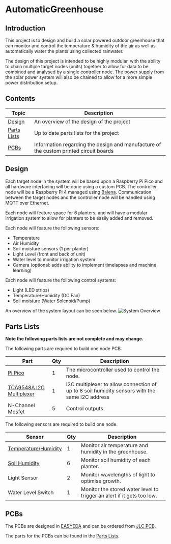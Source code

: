 # AutomaticGreenhouse

## Introduction
This project is to design and build a solar powered outdoor greenhouse that can monitor and control the temperature & humidity of the air as well as automatically water the plants using collected rainwater.

The design of this project is intended to be highly modular, with the ability to chain multiple target nodes (units) together to allow for data to be combined and analysed by a single controller node.  The power supply from the solar power system will also be chained to allow for a more simple power distribution setup.

## Contents
| Topic | Description |
|-------|-------------|
| [Design](#design) | An overview of the design of the project |
| [Parts Lists](#parts-lists) | Up to date parts lists for the project |
| [PCBs](#pcbs) | Information regarding the design and manufacture of the custom printed circuit boards |

## Design
Each target node in the system will be based upon a Raspberry Pi Pico and all hardware interfacing will be done using a custom PCB.  The controller node will be a Raspberry Pi 4 managed using [Balena](https://www.balena.io/).  Communication between the target nodes and the controller node will be handled using MQTT over Ethernet.

Each node will feature space for 6 planters, and will have a modular irrigation system to allow for planters to be easily added and removed.

Each node will feature the following sensors:
- Temperature
- Air Humidity
- Soil moisture sensors (1 per planter)
- Light Level (front and back of unit)
- Water level to monitor irrigation system
- Camera (optional: adds ability to implement timelapses and machine learning)

Each node will feature the following control systems:
- Light (LED strips)
- Temperature/Humidity (DC Fan)
- Soil moisture (Water Solenoid/Pump)

An overview of the system layout can be seen below.
![System Overview](https://user-images.githubusercontent.com/55364420/171460763-d9bb9312-b48d-41ce-a295-b16fa3d59bd8.jpg)


## Parts Lists

**Note the following parts lists are not complete and may change.**

The following parts are required to build one node PCB.

| Part         | Qty | Description     |
|--------------|-----|-----------------|
| [Pi Pico](https://thepihut.com/products/raspberry-pi-pico)      | 1  |The microcontroller used to control the node. |
| [TCA9548A I2C Multiplexer](https://thepihut.com/products/adafruit-tca9548a-i2c-multiplexer)  | 1  | I2C multiplexer to allow connection of up to 8 soil humidity sensors with the same I2C address  |
| N-Channel Mosfet | 5 | Control outputs |

The following sensors are required to build one node.

| Sensor         | Qty | Description     |
|--------------|-----|-----------------|
| [Temperature/Humidity](https://thepihut.com/products/adafruit-sensiron-sht31-d-temperature-humidity-sensor-breakout) | 1 | Monitor air temperature and humidity in the greenhouse. |
| [Soil Humidity](https://thepihut.com/products/adafruit-stemma-soil-sensor-i2c-capacitive-moisture-sensor-ada4026) | 6 | Monitor soil humidity of each planter. |
| Light Sensor | 2 | Monitor wavelengths of light to optimise growth. |
| Water Level Switch | 1 | Monitor the stored water level to trigger an alert if it gets too low. |

## PCBs
The PCBs are designed in [EASYEDA](https://easyeda.com/) and can be ordered from [JLC PCB](https://jlcpcb.com/).

The parts for the PCBs can be found in the [Parts Lists](#parts-lists).
